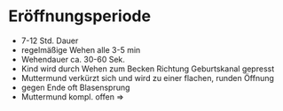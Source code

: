 # Eröffnungsperiode
+ 7-12 Std. Dauer
+ regelmäßige Wehen alle 3-5 min
+ Wehendauer ca. 30-60 Sek.
+ Kind wird durch Wehen zum Becken Richtung Geburtskanal gepresst
+ Muttermund verkürzt sich und wird zu einer flachen, runden Öffnung
+ gegen Ende oft Blasensprung
+ Muttermund kompl. offen =>